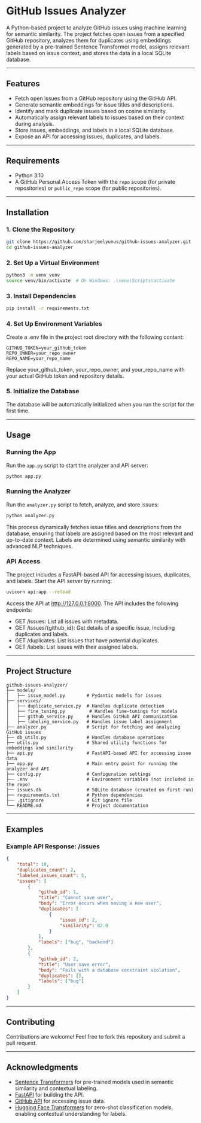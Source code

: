 # GitHub Issues Analyzer

A Python-based project to analyze GitHub issues using machine learning for semantic similarity. The project fetches open issues from a specified GitHub repository, analyzes them for duplicates using embeddings generated by a pre-trained Sentence Transformer model, assigns relevant labels based on issue context, and stores the data in a local SQLite database.

---

## Features

- Fetch open issues from a GitHub repository using the GitHub API.
- Generate semantic embeddings for issue titles and descriptions.
- Identify and mark duplicate issues based on cosine similarity.
- Automatically assign relevant labels to issues based on their context during analysis.
- Store issues, embeddings, and labels in a local SQLite database.
- Expose an API for accessing issues, duplicates, and labels.

---

## Requirements

- Python 3.10
- A GitHub Personal Access Token with the `repo` scope (for private repositories) or `public_repo` scope (for public repositories).

---

## Installation

### 1. Clone the Repository

```bash
git clone https://github.com/sharjeelyunus/github-issues-analyzer.git
cd github-issues-analyzer
```

### 2. Set Up a Virtual Environment

```bash
python3 -m venv venv
source venv/bin/activate  # On Windows: .\venv\Scripts\activate
```

### 3. Install Dependencies

```bash
pip install -r requirements.txt
```

### 4. Set Up Environment Variables

Create a .env file in the project root directory with the following content:

```plaintext
GITHUB_TOKEN=your_github_token
REPO_OWNER=your_repo_owner
REPO_NAME=your_repo_name
```

Replace your_github_token, your_repo_owner, and your_repo_name with your actual GitHub token and repository details.

### 5. Initialize the Database

The database will be automatically initialized when you run the script for the first time.

---

## Usage

### Running the App

Run the `app.py` script to start the analyzer and API server:

```bash
python app.py
```

### Running the Analyzer

Run the `analyzer.py` script to fetch, analyze, and store issues:

```bash
python analyzer.py
```

This process dynamically fetches issue titles and descriptions from the database, ensuring that labels are assigned based on the most relevant and up-to-date context. Labels are determined using semantic similarity with advanced NLP techniques.

### API Access

The project includes a FastAPI-based API for accessing issues, duplicates, and labels. Start the API server by running:

```bash
uvicorn api:app --reload
```

Access the API at <http://127.0.0.1:8000>. The API includes the following endpoints:

- GET /issues: List all issues with metadata.
- GET /issues/{github_id}: Get details of a specific issue, including duplicates and labels.
- GET /duplicates: List issues that have potential duplicates.
- GET /labels: List issues with their assigned labels.

---

## Project Structure

```plaintext
github-issues-analyzer/
├── models/
│   ├── issue_model.py        # Pydantic models for issues
├── services/
│   ├── duplicate_service.py  # Handles duplicate detection
│   ├── fine_tuning.py         # Handles fine-tunings for models
│   ├── github_service.py     # Handles GitHub API communication
│   ├── labeling_service.py   # Handles issue label assignment
├── analyzer.py               # Script for fetching and analyzing GitHub issues
├── db_utils.py               # Handles database operations
├── utils.py                  # Shared utility functions for embeddings and similarity
├── api.py                    # FastAPI-based API for accessing issue data
├── app.py                    # Main entry point for running the analyzer and API
├── config.py                 # Configuration settings
├── .env                      # Environment variables (not included in the repo)
├── issues.db                 # SQLite database (created on first run)
├── requirements.txt          # Python dependencies
├── .gitignore                # Git ignore file
└── README.md                 # Project documentation

```

---

## Examples

### Example API Response: /issues

```json
{
    "total": 10,
    "duplicates_count": 2,
    "labeled_issues_count": 5,
    "issues": [
        {
            "github_id": 1,
            "title": "Cannot save user",
            "body": "Error occurs when saving a new user",
            "duplicates": [
                {
                    "issue_id": 2,
                    "similarity": 82.0
                }
            ],
            "labels": ["bug", "backend"]
        },
        {
            "github_id": 2,
            "title": "User save error",
            "body": "Fails with a database constraint violation",
            "duplicates": [],
            "labels": ["bug"]
        }
    ]
}
```

---

## Contributing

Contributions are welcome! Feel free to fork this repository and submit a pull request.

---

## Acknowledgments

- [Sentence Transformers](https://www.sbert.net/) for pre-trained models used in semantic similarity and contextual labeling.
- [FastAPI](https://fastapi.tiangolo.com) for building the API.
- [GitHub API](https://docs.github.com/en/rest) for accessing issue data.
- [Hugging Face Transformers](https://huggingface.co/transformers/) for zero-shot classification models, enabling contextual understanding for labels.
